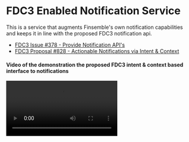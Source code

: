 # FDC3 Enabled Notification Service

This is a service that augments Finsemble's own notification capabilities and keeps it in line with the proposed FDC3 notification api.

- [FDC3 Issue #378 - Provide Notification API's](https://github.com/finos/FDC3/issues/387)
- [FDC3 Proposal #828 - Actionable Notifications via Intent & Context](https://github.com/finos/FDC3/issues/828)

#### Video of the demonstration the proposed FDC3 intent & context based interface to notifications

<video src="https://user-images.githubusercontent.com/1701764/201643126-f8766d05-d080-42ab-86d1-e2afdd23d317.mp4"/>



## Usage

Notifications are sent, updated and received by raising FDC3 intent with a fdc3.notification context
Please see the [FDC3 Proposal #828 - Actionable Notifications via Intent & Context](https://github.com/finos/FDC3/issues/828) for full details on the notification context object.
As noted in the proposal, to perform actions, fdc3.notifications can contain one or more fdc3.action contexts. Please see the fcd3.action PR here [Symphony PRs in FDC3 2.1 candidates](https://github.com/finos/FDC3/pull/882/files#diff-62a97f7a0f2dd00f704fcdd8038fccc7fd31eed57f084f9d37f3c0db69defe4b)

### Sending a notification

Send a notification by raising an FDC3 intent of type `CreateNotification`

```javascript

// Create a fdc3.notification context object
let notification = {
	"type": "fdc3.notification",
	"title": "The Notification Title",
	"options": {
		"icon": "http://localhost:3375/build/finsemble/assets/img/Finsemble_Toolbar_Icon.png",
		"body": "Body content",
		"notificationType": "notice",
		"actions": [
			{
				"type":"fdc3.action",
				"title": "View Chart",
				"intent": "ViewChart",
				"context": {
					"type": "fdc3.instrument",
					"name": "Apple",
					"id": {
						// Fix ticker
						"ticker": "Appl",
						"RIC": "Appl.OQ",
						"ISIN": "US5949181045"
					}
				}
			}
		]
	}
}

// Raise the CreateNotification intent
let resolution = await fdc3.raiseIntent("CreateNotification", notification);

//Receive an updated notification context - An ID and various status will be set if not provided
let submittedNotification = await resolution.getResult();

```


### Updating A notification

Individual notifications are identified by their IDs. If an ID is not provided, the system will generate and assign a unique one for the specific notification context.
To update a notification, raise a `CreateNotification` with the notification ensuring the ID is specified in the context.

```javascript
// Following on from the Sending a notification example above

// Change a value
submittedNotification.metadata.isSnoozed = true;

await fdc3.raiseIntent("UpdateNotification", submittedNotification);

```


### Receiving notifications

It's possible to get a stream of notifications by raising a `GetNotifications` intent. It's possible to listen to for a subset or all of the notifications.


##### Listening for all notifications

```javascript
//retrieve a past notification and/or a stream of updates about it - pass in an empty filter object as the context
const resolution = await fdc3.raiseIntent("GetNotifications", {type: "fdc3.notification.filter"} );

// Get a channel
const channel = await resolution.getResult();

// Act on incoming notifications
channel.addContextListener("fdc3.notification", (context) => { console.log("No filter", context)})


```


##### Listening for a subset of notifications

```javascript
// Create a filter - The fdc3.notification.filter will match any fields that exist on the fdc3.notification type

const filter = {
	type: "fdc3.notification.filter",
	options: {
		notificationType: "warning",
	}
}


const resolution2 = await fdc3.raiseIntent("GetNotifications", filter);

// Get a channel
const channel2 = await resolution2.getResult();

// Act on incoming notifications - only notifications with notificationType: warning will be returned
channel2.addContextListener(
	"fdc3.notification",
	(context) => {
		console.log("Type Filter", context)
	}
)

```
